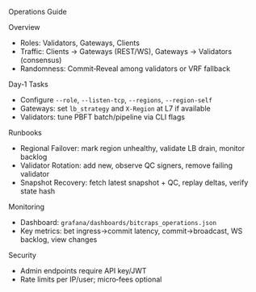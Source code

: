 Operations Guide

Overview

- Roles: Validators, Gateways, Clients
- Traffic: Clients → Gateways (REST/WS), Gateways → Validators (consensus)
- Randomness: Commit‑Reveal among validators or VRF fallback

Day‑1 Tasks

- Configure `--role`, `--listen-tcp`, `--regions`, `--region-self`
- Gateways: set `lb_strategy` and `X-Region` at L7 if available
- Validators: tune PBFT batch/pipeline via CLI flags

Runbooks

- Regional Failover: mark region unhealthy, validate LB drain, monitor backlog
- Validator Rotation: add new, observe QC signers, remove failing validator
- Snapshot Recovery: fetch latest snapshot + QC, replay deltas, verify state hash

Monitoring

- Dashboard: `grafana/dashboards/bitcraps_operations.json`
- Key metrics: bet ingress→commit latency, commit→broadcast, WS backlog, view changes

Security

- Admin endpoints require API key/JWT
- Rate limits per IP/user; micro‑fees optional

